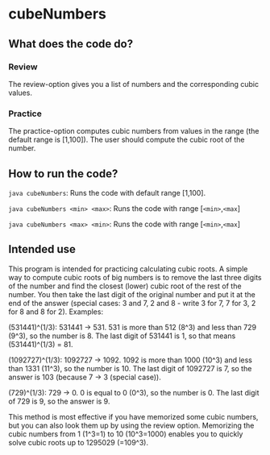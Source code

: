 # cubeNumbers

## What does the code do?
### Review
The review-option gives you a list of numbers and the corresponding cubic values.

### Practice
The practice-option computes cubic numbers from values in the range
(the default range is [1,100]). The user should compute the cubic root
of the number.

## How to run the code?
`java cubeNumbers`: Runs the code with default range [1,100].

`java cubeNumbers <min> <max>`: Runs the code with range [`<min>`,`<max`]

`java cubeNumbers <max> <min>`: Runs the code with range [`<min>`,`<max`]

## Intended use
This program is intended for practicing calculating cubic roots.
A simple way to compute cubic roots of big numbers is to remove the last three digits of the number and find the closest (lower) cubic root of the rest of the number. You then take the last digit of the original number and put it at the end of the answer (special cases: 3 and 7, 2 and 8 - write 3 for 7, 7 for 3, 2 for 8 and 8 for 2). Examples:

(531441)^(1/3): 531441 -> 531. 531 is more than 512 (8^3) and less than 729 (9^3), so the number is 8. The last digit of 531441 is 1, so that means (531441)^(1/3) = 81.

(1092727)^(1/3): 1092727 -> 1092. 1092 is more than 1000 (10^3) and less than 1331 (11^3), so the number is 10. The last digit of 1092727 is 7, so the answer is 103 (because 7 -> 3 (special case)).

(729)^(1/3): 729 -> 0. 0 is equal to 0 (0^3), so the number is 0. The last digit of 729 is 9, so the answer is 9.

This method is most effective if you have memorized some cubic numbers, but you can also look them up by using the review option. Memorizing the cubic numbers from 1 (1^3=1) to 10 (10^3=1000) enables you to quickly solve cubic roots up to 1295029 (=109^3).
